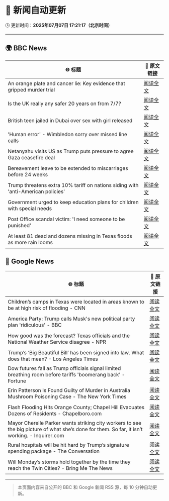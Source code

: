 # 🧠 新闻自动更新

🕒 更新时间：**2025年07月07日 17:21:17（北京时间）**

---

## 🌍 BBC News

| 🌐 标题 | 🔗 原文链接 |
|--------|-------------|
| An orange plate and cancer lie: Key evidence that gripped murder trial | [阅读全文](https://www.bbc.com/news/articles/cdx554n1x0wo) |
| Is the UK really any safer 20 years on from 7/7? | [阅读全文](https://www.bbc.com/news/articles/c14e77je72mo) |
| British teen jailed in Dubai over sex with girl released | [阅读全文](https://www.bbc.com/news/articles/cq8zdvzj5vwo) |
| 'Human error' - Wimbledon sorry over missed line calls | [阅读全文](https://www.bbc.com/sport/tennis/articles/czry1j5e32ko) |
| Netanyahu visits US as Trump puts pressure to agree Gaza ceasefire deal | [阅读全文](https://www.bbc.com/news/articles/cy4ypze027ro) |
| Bereavement leave to be extended to miscarriages before 24 weeks | [阅读全文](https://www.bbc.com/news/articles/cz9k12w5j54o) |
| Trump threatens extra 10% tariff on nations siding with 'anti-American policies' | [阅读全文](https://www.bbc.com/news/articles/c1dnz7gw92zo) |
| Government urged to keep education plans for children with special needs | [阅读全文](https://www.bbc.com/news/articles/cx2vn950d5go) |
| Post Office scandal victim: 'I need someone to be punished' | [阅读全文](https://www.bbc.com/news/articles/cx244zk2jppo) |
| At least 81 dead and dozens missing in Texas floods as more rain looms | [阅读全文](https://www.bbc.com/news/articles/cddzrj323zzo) |

## 📰 Google News

| 🌐 标题 | 🔗 原文链接 |
|--------|-------------|
| Children’s camps in Texas were located in areas known to be at high risk of flooding - CNN | [阅读全文](https://news.google.com/rss/articles/CBMieEFVX3lxTE5PVW9FRnJwclVVUldMbE9DVWNDdWlqcGFzNHk5ZFY3U3R5TnMzcU5QQ3ZZQnFBdzhYT2tLWnFXNXZldEcwazlpRkM3T2ktZWdwTmtpb1lFOGhpZjNmdUZ1UDVDVHJFWnE0TWNvQXB0NWwtQUJPa0tXTdIBfkFVX3lxTE5HVUwtZmFGSVYtNVB3S3BhZ2JJRFgtQ2VheFVMb3E0MHMtcUZyMnZWWXI1LUh4eVN4WFNIeGU5ZVA3OFhRX3huRW9pRjJpeThGZ1QwV3R2bUk3cmozdnFTcm1aYXFQTTlNcGI0UzAzWDNtWTVlcC1kYkhtUGdTdw?oc=5) |
| America Party: Trump calls Musk's new political party plan 'ridiculous' - BBC | [阅读全文](https://news.google.com/rss/articles/CBMiWkFVX3lxTFA0eGE0MmVlV0x2azhJMGlPYUNxUHd5WmprYmpFaU9ZMHFQM3E3Wk9jc2xUVmM4Z1ZNbkMtUWZXMDVCZXluWVgtTDBpeWs5WjZ3aFpfSzBJQ1dJQdIBX0FVX3lxTFBUSVhQZzBsWXd1RkdodjFFUjh1WDFsWUdhTEhqcWRzZkhuMVgzeFRLV1VhRlZBc2pLRFpLbWdHY042S3MxbS1Wb0pJcS1IYlo4Tm5JTjNYZ3lhVEJoYjRZ?oc=5) |
| How good was the forecast? Texas officials and the National Weather Service disagree - NPR | [阅读全文](https://news.google.com/rss/articles/CBMihgFBVV95cUxQMDdUQ3M4Zk1icXkzbTM0SUFSWjNuSWswWkVKbloweFp5UV84OUc1WGNaOHlHYW01UlBfSHl5cnhzdnVEdF9BemgyTDVCeE1nd0JDY09ZWlNUWGJHOElUaVBid2JGN0tEc3Iyem9KUGR0Ync3ejFTcXMwZ2lyMDd2djBDWWlRQQ?oc=5) |
| Trump’s ‘Big Beautiful Bill’ has been signed into law. What does that mean? - Los Angeles Times | [阅读全文](https://news.google.com/rss/articles/CBMi3wFBVV95cUxNSXhFVFRmUDNHU0F3UWpjOEFnUG16c0VyT2M0dk5Ua3oyQkUweTRuQUV4c3JROVcxX3pIM1J5MTdpQ1dtY083YUxVS1BVYUswRjZoQjFMZW16U0xmUzRmaEI3TS15WUZOQkFhSGNDb1E4LTRzTUVIZWpsOG5hN29zX3NLVFU3LUx0Z0RyaVVLNTNaZnE2N2pMSVE3R296aEVOTU5Vdmc4ZG50UUFfWklRSk5rVFN2aVl3TDIzLUg3aEN4WFM2VE5rUzhWSTJYZ0E3djZ0amxPS2l5WWtwdmgw?oc=5) |
| Dow futures fall as Trump officials signal limited breathing room before tariffs 'boomerang back' - Fortune | [阅读全文](https://news.google.com/rss/articles/CBMiqAFBVV95cUxPWTNNS2ZJZFZkUHlwSEYyc1FwcUF6ek5QazJIYkt6YUlhdVh1UkllRUM1UkYwU29rR0NxclVXamFqUGNZUUFpajB4cktDTU96bW9Gb2hpWng3TTBkVjRaeWVFUlAzejJuUnRGVlpUYUxCeDh5TTRSMEhlM3JVc0sxOTRtWVpOYTZ4bEdRYkVRMndlRWpGUjZ2SWlJb3RPWlNYWUswTXQ1Rkc?oc=5) |
| Erin Patterson Is Found Guilty of Murder in Australia Mushroom Poisoning Case - The New York Times | [阅读全文](https://news.google.com/rss/articles/CBMikgFBVV95cUxQTXozQ1NwMktnNlNIMWM2MUMzTGN2aHVPVDFUQm1OZTZ0OElTWDNQNDVDNjNBSGQxZmtaOWtVa1hHNEJFM1M0STRsTGVyeGt6cks2aEJtY0JsalZidVZDN09oUi04Zk94TnFxdU5nQTBNbklJUUFxS190RnRxZnRFcS1Ydkl3NzAzUW5feFZ2TEo2UQ?oc=5) |
| Flash Flooding Hits Orange County; Chapel Hill Evacuates Dozens of Residents - Chapelboro.com | [阅读全文](https://news.google.com/rss/articles/CBMiswFBVV95cUxNUmg3ZzFHWEl0THZURndIa0JOUkpVR3kwYTdEbkt4SzBma05tUmxYTmdYS0J3aWxDY0EtMEdwbmpKU00yYmN5SWsxeXpxa3lKYnRPRTZyQnhfZDN6eDZZYjlqZFJySlctRXE3c0ZSSmZ5N1FpdThUajljdnpCRXZxSGJ4SWFYZVo0M2c1U0x6WHRkMXptMThEU1JMd082ekRaVU9rVDRXeldGOGtVd1dhRTZ6OA?oc=5) |
| Mayor Cherelle Parker wants striking city workers to see the big picture of what she’s done for them. So far, it isn’t working. - Inquirer.com | [阅读全文](https://news.google.com/rss/articles/CBMirAFBVV95cUxQNllybGI3MFI5dEpQYjdLSzB6TVd0ZklaaE1yaVhFYjI2OWFCdk02dF84c2lVZkpzZGphbk9uejRPbG9WMUV1SEEwWXVuVFktOC0wSUJ4UGc0dldEeTMtRlR2TEU0VWZoZVU1RmRUY1hvWmY0LVc4ZkpWMEx4eXl3M2psRC1CSXd6b1Vsd2FEc1ZtVGhqZ0RmZ3QxZXF5MTNxd1BPQk1xeURsUTUy?oc=5) |
| Rural hospitals will be hit hard by Trump’s signature spending package - The Conversation | [阅读全文](https://news.google.com/rss/articles/CBMipwFBVV95cUxQdkk5SGEtcjlDNUNQT3Zmc2dBZ2tUNXFrTDc0U01XZFFBMXlVSldaSkw2TnZZTk5PTU1ZOXByNDk1RU5ySDdxSzVKd2E1RGFjZ1ItYmNtRWFMRWFmUnNicDNGUGwyTFpCU19Obk42ME83OVk1VktLR1QtVWpiMFg3SGI1TWdqVGtISDRfZUJuY3psQjFPUE1CaFBnR3A0Z1VSc3NNWmFRRQ?oc=5) |
| Will Monday’s storms hold together by the time they reach the Twin Cities? - Bring Me The News | [阅读全文](https://news.google.com/rss/articles/CBMiuAFBVV95cUxPVThoWU9UakVKMldyV2hKeTlsNUViRzBfSDZfOF9CMU5UM1pNeHhvSFZLNGZMRnV4RVZDMEZrZXhabHZud3FlX3BJYzdpT2lvT2JzRHJtT0RQVEVMUno4YUtFS0ZFR242VjU4MUlZcVh1SEVHWHFDdG9ybkd6QjNkdDYwWEZtYm04c1JTT2NHdzM4UkZtQXJGVzdBeHF4dl9NOGNiamltMUVJc3FlQ0pkdzlTRmdfUHRi?oc=5) |

---
> 本页面内容来自公开的 BBC 和 Google 新闻 RSS 源，每 10 分钟自动更新。